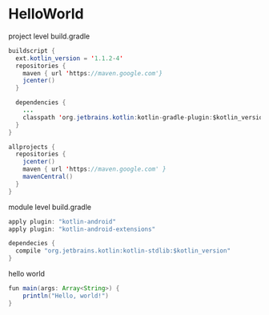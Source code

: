 # HelloWorld

project level build.gradle

```java
buildscript {
  ext.kotlin_version = '1.1.2-4'
  repositories {
    maven { url 'https://maven.google.com'}
    jcenter()
  }

  dependencies {
    ...
    classpath 'org.jetbrains.kotlin:kotlin-gradle-plugin:$kotlin_version'
  }
}

allprojects {
  repositories {
    jcenter()
    maven { url 'https://maven.google.com' }
    mavenCentral()
  }
}
```

module level build.gradle

```java
apply plugin: "kotlin-android"
apply plugin: "kotlin-android-extensions"

dependecies {
  compile "org.jetbrains.kotlin:kotlin-stdlib:$kotlin_version"
}
```

hello world

```java
fun main(args: Array<String>) {
    println("Hello, world!")
}
```